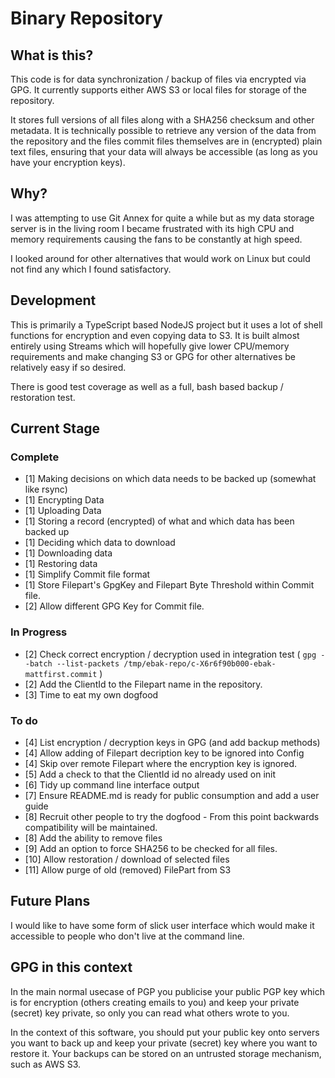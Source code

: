 # Binary Repository

## What is this?

This code is for data synchronization / backup of files via encrypted via GPG. It currently supports either AWS S3 or local files for storage of the repository.

It stores full versions of all files along with a SHA256 checksum and other metadata. It is technically possible to retrieve any version of the data from the repository and the files commit files themselves are in (encrypted) plain text files, ensuring that your data will always be accessible (as long as you have your encryption keys).

## Why?

I was attempting to use Git Annex for quite a while but as my data storage server is in the living room I became frustrated with its high CPU and memory requirements causing the fans to be constantly at high speed.

I looked around for other alternatives that would work on Linux but could not find any which I found satisfactory.

## Development

This is primarily a TypeScript based NodeJS project but it uses a lot of shell functions for encryption and even copying data to S3. It is built almost entirely using Streams which will hopefully give lower CPU/memory requirements and make changing S3 or GPG for other alternatives be relatively easy if so desired.

There is good test coverage as well as a full, bash based backup / restoration test.

## Current Stage

### Complete

 * [1] Making decisions on which data needs to be backed up (somewhat like rsync)
 * [1] Encrypting Data
 * [1] Uploading Data
 * [1] Storing a record (encrypted) of what and which data has been backed up
 * [1] Deciding which data to download
 * [1] Downloading data
 * [1] Restoring data
 * [1] Simplify Commit file format
 * [1] Store Filepart's GpgKey and Filepart Byte Threshold within Commit file.
 * [2] Allow different GPG Key for Commit file.

### In Progress

 * [2] Check correct encryption / decryption used in integration test ( `gpg --batch --list-packets /tmp/ebak-repo/c-X6r6f90b000-ebak-mattfirst.commit` )
 * [2] Add the ClientId to the Filepart name in the repository.
 * [3] Time to eat my own dogfood

### To do

 * [4] List encryption / decryption keys in GPG (and add backup methods)
 * [4] Allow adding of Filepart decription key to be ignored into Config
 * [4] Skip over remote Filepart where the encryption key is ignored.
 * [5] Add a check to that the ClientId id no already used on init
 * [6] Tidy up command line interface output
 * [7] Ensure README.md is ready for public consumption and add a user guide
 * [8] Recruit other people to try the dogfood - From this point backwards compatibility will be maintained.
 * [8] Add the ability to remove files
 * [9] Add an option to force SHA256 to be checked for all files.
 * [10] Allow restoration / download of selected files
 * [11] Allow purge of old (removed) FilePart from S3

## Future Plans

I would like to have some form of slick user interface which would make it accessible to people who don't live at the command line.

## GPG in this context

In the main normal usecase of PGP you publicise your public PGP key which is for encryption (others creating emails to you) and keep your private (secret) key private, so only you can read what others wrote to you.

In the context of this software, you should put your public key onto servers you want to back up and keep your private (secret) key where you want to restore it. Your backups can be stored on an untrusted storage mechanism, such as AWS S3.
